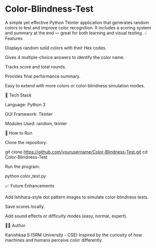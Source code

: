 # Color-Blindness-Test
A simple yet effective Python Tkinter application that generates random colors to test and improve color recognition. It includes a scoring system and summary at the end — great for both learning and visual testing.
💡 Features

Displays random solid colors with their Hex codes.

Gives 4 multiple-choice answers to identify the color name.

Tracks score and total rounds.

Provides final performance summary.

Easy to extend with more colors or color-blindness simulation modes.

🧰 Tech Stack

Language: Python 3

GUI Framework: Tkinter

Modules Used: random, tkinter

🚀 How to Run

Clone the repository:

git clone https://github.com/yourusername/Color-Blindness-Test.git
cd Color-Blindness-Test


Run the program:

python color_test.py

📈 Future Enhancements

Add Ishihara-style dot pattern images to simulate color-blindness tests.

Save scores locally.

Add sound effects or difficulty modes (easy, normal, expert).

🧑‍💻 Author

Kanishkaa S (SRM University - CSE)
Inspired by the curiosity of how machines and humans perceive color differently.
